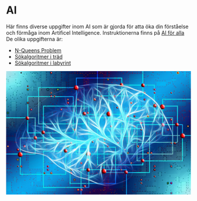 # AI
Här finns diverse uppgifter inom AI som är gjorda för atta öka din förståelse och förmåga inom Artificel Intelligence.
Instruktionerna finns på [AI för alla](https://www.youtube.com/channel/UCv0WM_jun9DKHuIm_8kCGOw)
De olika uppgifterna är:
- [N-Queens Problem](https://github.com/abbjoafli/AI/blob/master/NQueens.md)
- [Sökalgoritmer i träd](https://github.com/abbjoafli/AI/blob/master/Sokalgoritmertrad.md)
- [Sökalgoritmer i labyrint](https://github.com/abbjoafli/AI/blob/master/Sokalgoritmerlabyrint.md)

![AI](https://github.com/abbjoafli/AI/blob/master/img/aibrain.jpg)
